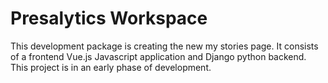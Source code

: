# Presalytics Workspace

This development package is creating the new my stories page.  It consists of a frontend Vue.js Javascript application and Django python backend.  This project is in an early phase of development.